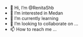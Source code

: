 - 👋 Hi, I’m @RenitaShb
- 👀 I’m interested in Medan
- 🌱 I’m currently learning 
- 💞️ I’m looking to collaborate on ...
- 📫 How to reach me ...

<!---
RenitaShb/RenitaShb is a ✨ special ✨ repository because its `README.md` (this file) appears on your GitHub profile.
You can click the Preview link to take a look at your changes.
--->
